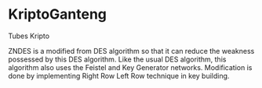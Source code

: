 # KriptoGanteng
Tubes Kripto

ZNDES is a modified from DES algorithm so that it can reduce the weakness possessed by this DES algorithm. Like the usual DES algorithm, this algorithm also uses the Feistel and Key Generator networks. Modification is done by implementing Right Row Left Row technique in key building.
